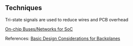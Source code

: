 
## Techniques
Tri-state signals are used to reduce wires and PCB overhead

[On-chip Buses/Networks for SoC](http://vswww.kaist.ac.kr/ENGLISH/old_lecture/ee878-2002/lecture/SoC_22-OCNetwork-1113.pdf)

References:
[Basic Design Considerations for Backplanes](http://www.ti.com/lit/an/szza016b/szza016b.pdf)
